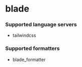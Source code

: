 <!--- THIS DOCUMENT IS AUTOMATICALLY GENERATED, DON'T EDIT IT -->
# blade

### Supported language servers

- tailwindcss

### Supported formatters

- blade_formatter
